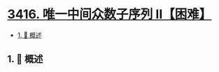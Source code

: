 # [3416. 唯一中间众数子序列 II【困难】](https://github.com/Tdahuyou/TNotes.leetcode/tree/main/notes/3416.%20%E5%94%AF%E4%B8%80%E4%B8%AD%E9%97%B4%E4%BC%97%E6%95%B0%E5%AD%90%E5%BA%8F%E5%88%97%20II%E3%80%90%E5%9B%B0%E9%9A%BE%E3%80%91)

<!-- region:toc -->

- [1. 📝 概述](#1--概述)

<!-- endregion:toc -->

## 1. 📝 概述
